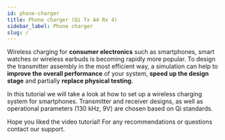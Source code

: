 ```yaml
---
id: phone-charger
title: Phone charger (Qi Tx A4 Rx 4)
sidebar_label: Phone charger
slug: /
---
```


Wireless charging for **consumer electronics** such as smartphones, smart watches or wireless earbuds is becoming rapidly more popular. To design the transmitter assembly in the most efficient way, a simulation can help to **improve the overall performance** of your system, **speed up the design stage** and partially **replace physical testing**.

In this tutorial we will take a look at how to set up a wireless charging system for smartphones. Transmitter and receiver designs, as well as operational parameters (130 kHz, 9V) are chosen based on Qi standards.

<YouTubeVideo id="RuhOpGx1Jus" title="Smartphone charger setup walkthrough video" />

Hope you liked the video tutorial! For any recommendations or questions contact our support.
